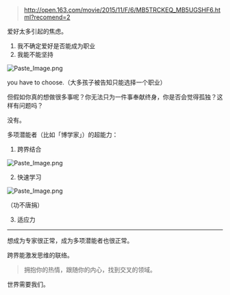 > http://open.163.com/movie/2015/11/F/6/MB5TRCKEQ_MB5UGSHF6.html?recomend=2

爱好太多引起的焦虑。

1. 我不确定爱好是否能成为职业
2. 我能不能坚持



![Paste_Image.png](http://upload-images.jianshu.io/upload_images/197369-19e23a1dfc866b46.png?imageMogr2/auto-orient/strip%7CimageView2/2/w/1240)

you have to choose.（大多孩子被告知只能选择一个职业）

但假如你真的想做很多事呢？你无法只为一件事奉献终身，你是否会觉得孤独？这样有问题吗？

没有。

多项潜能者（比如「博学家」）的超能力：

1. 跨界结合


![Paste_Image.png](http://upload-images.jianshu.io/upload_images/197369-65bc286018e1110a.png?imageMogr2/auto-orient/strip%7CimageView2/2/w/1240)

2. 快速学习


![Paste_Image.png](http://upload-images.jianshu.io/upload_images/197369-49ded42139b81a8b.png?imageMogr2/auto-orient/strip%7CimageView2/2/w/1240)

（功不唐捐）

3. 适应力

---

想成为专家很正常，成为多项潜能者也很正常。

跨界能激发思维的联络。

>拥抱你的热情，跟随你的内心，找到交叉的领域。

世界需要我们。
